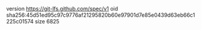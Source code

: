version https://git-lfs.github.com/spec/v1
oid sha256:45d51ed95c97c9776af21295820b60e97901d7e85e0439d63eb66c1225c01574
size 6825
